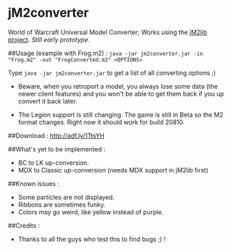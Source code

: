 # jM2converter
World of Warcraft Universal Model Converter;
Works using the [jM2lib project](https://github.com/Koward/jM2lib). *Still early prototype.*

##Usage (example with Frog.m2) :
`java -jar jm2converter.jar -in "Frog.m2" -out "FrogConverted.m2" <OPTIONS>`

Type `java -jar jm2converter.jar` to get a list of all converting options ;)

* Beware, when you retroport a model, you always lose some data (the newer client features) and you won't be able to get them back if you up convert it back later.

* The Legion support is still changing. The game is still in Beta so the M2 format changes. Right now it should work for build 20810.

##Download :
http://adf.ly/1TtsYH

##What's yet to be implemented :
* BC to LK up-conversion.
* MDX to Classic up-conversion (needs MDX support in jM2lib first)

##Known issues :
* Some particles are not displayed.
* Ribbons are sometimes funky.
* Colors may go weird, like yellow instead of purple.

##Credits :
* Thanks to all the guys who test this to find bugs ;) !

